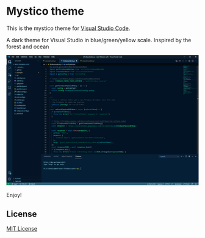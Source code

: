 # Mystico theme

This is the mystico theme for [Visual Studio Code](http://code.visualstudio.com).

A dark theme for Visual Studio in blue/green/yellow scale. Inspired by the forest and ocean

![Screenshot](https://raw.githubusercontent.com/chibanti/mystico-vscode-theme/main/images/screenshots/screenshot-1.png)

Enjoy!

## License

[MIT License](./LICENSE)

